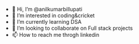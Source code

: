 - 👋 Hi, I’m @anilkumarbillupati
- 👀 I’m interested in coding&cricket
- 🌱 I’m currently learning DSA
- 💞️ I’m looking to collaborate on Full stack projects
- 📫 How to reach me throgh linkedin

<!---
anilkumarbillupati/anilkumarbillupati is a ✨ special ✨ repository because its `README.md` (this file) appears on your GitHub profile.
You can click the Preview link to take a look at your changes.
--->
